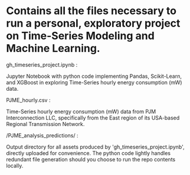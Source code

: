 # Contains all the files necessary to run a personal, exploratory project on Time-Series Modeling and Machine Learning.

gh_timeseries_project.ipynb :
  
  Jupyter Notebook with python code implementing Pandas, Scikit-Learn, and XGBoost in exploring Time-Series hourly energy consumption (mW) data.

PJME_hourly.csv :
  
  Time-Series hourly energy consumption (mW) data from PJM Interconnection LLC, specifically from the East region of its USA-based Regional Transmission Network.

/PJME_analysis_predictions/ :
  
  Output directory for all assets produced by 'gh_timeseries_project.ipynb', directly uploaded for convenience. The python code lightly handles redundant file generation should you choose to run the repo contents locally.
